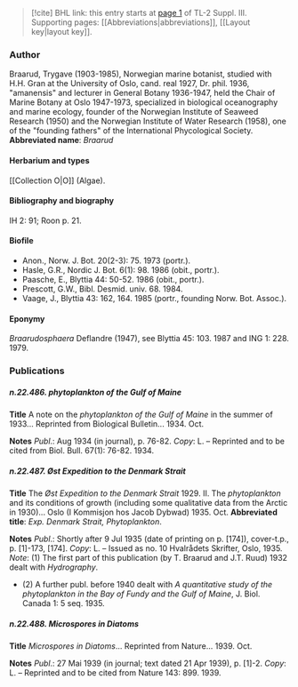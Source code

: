> [!cite] BHL link: this entry starts at [page 1](https://www.biodiversitylibrary.org/page/33266308) of TL-2 Suppl. III.
> Supporting pages: [[Abbreviations|abbreviations]], [[Layout key|layout key]].

### Author

Braarud, Trygave (1903-1985), Norwegian marine botanist, studied with H.H. Gran at the University of Oslo, cand. real 1927, Dr. phil. 1936, "amanensis" and lecturer in General Botany 1936-1947, held the Chair of Marine Botany at Oslo 1947-1973, specialized in biological oceanography and marine ecology, founder of the Norwegian Institute of Seaweed Research (1950) and the Norwegian Institute of Water Research (1958), one of the "founding fathers" of the International Phycological Society. 
**Abbreviated name**: *Braarud*

#### Herbarium and types

[[Collection O|O]] (Algae).

#### Bibliography and biography

IH 2: 91; Roon p. 21.

#### Biofile

- Anon., Norw. J. Bot. 20(2-3): 75. 1973 (portr.).
- Hasle, G.R., Nordic J. Bot. 6(1): 98. 1986 (obit., portr.).
- Paasche, E., Blyttia 44: 50-52. 1986 (obit., portr.).
- Prescott, G.W., Bibl. Desmid. univ. 68. 1984.
- Vaage, J., Blyttia 43: 162, 164. 1985 (portr., founding Norw. Bot. Assoc.).

#### Eponymy

*Braarudosphaera* Deflandre (1947), see Blyttia 45: 103. 1987 and ING 1: 228. 1979.

### Publications

##### n.22.486. phytoplankton of the Gulf of Maine

**Title**
A note on the *phytoplankton of the Gulf of Maine* in the summer of 1933... Reprinted from Biological Bulletin... 1934. Oct.

**Notes**
*Publ*.: Aug 1934 (in journal), p. 76-82. *Copy*: L. – Reprinted and to be cited from Biol. Bull. 67(1): 76-82. 1934.

##### n.22.487. Øst Expedition to the Denmark Strait

**Title**
The *Øst Expedition to the Denmark Strait* 1929. II. The *phytoplankton* and its conditions of growth (including some qualitative data from the Arctic in 1930)... Oslo (I Kommisjon hos Jacob Dybwad) 1935. Oct.
**Abbreviated title**: *Exp. Denmark Strait, Phytoplankton*.

**Notes**
*Publ*.: Shortly after 9 Jul 1935 (date of printing on p. \[174\]), cover-t.p., p. \[1\]-173, \[174\].
*Copy*: L. – Issued as no. 10 Hvalrådets Skrifter, Oslo, 1935.
*Note*: (1) The first part of this publication (by T. Braarud and J.T. Ruud) 1932 dealt with *Hydrography*.
- (2) A further publ. before 1940 dealt with *A quantitative study of the phytoplankton in the Bay of Fundy and the Gulf of Maine*, J. Biol. Canada 1: 5 seq. 1935.

##### n.22.488. Microspores in Diatoms

**Title**
*Microspores in Diatoms*... Reprinted from Nature... 1939. Oct.

**Notes**
*Publ*.: 27 Mai 1939 (in journal; text dated 21 Apr 1939), p. \[1\]-2. *Copy*: L. – Reprinted and to be cited from Nature 143: 899. 1939.


